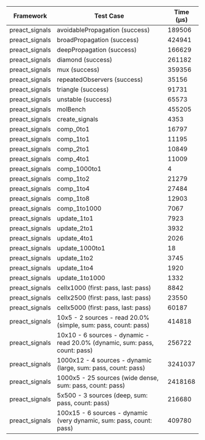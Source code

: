 | Framework | Test Case | Time (μs) |
| --- | --- | --- |
| preact_signals | avoidablePropagation (success) | 189506 |
| preact_signals | broadPropagation (success) | 424941 |
| preact_signals | deepPropagation (success) | 166629 |
| preact_signals | diamond (success) | 261182 |
| preact_signals | mux (success) | 359356 |
| preact_signals | repeatedObservers (success) | 35156 |
| preact_signals | triangle (success) | 91731 |
| preact_signals | unstable (success) | 65573 |
| preact_signals | molBench | 455205 |
| preact_signals | create_signals | 4353 |
| preact_signals | comp_0to1 | 16797 |
| preact_signals | comp_1to1 | 11195 |
| preact_signals | comp_2to1 | 10849 |
| preact_signals | comp_4to1 | 11009 |
| preact_signals | comp_1000to1 | 4 |
| preact_signals | comp_1to2 | 21279 |
| preact_signals | comp_1to4 | 27484 |
| preact_signals | comp_1to8 | 12903 |
| preact_signals | comp_1to1000 | 7067 |
| preact_signals | update_1to1 | 7923 |
| preact_signals | update_2to1 | 3932 |
| preact_signals | update_4to1 | 2026 |
| preact_signals | update_1000to1 | 18 |
| preact_signals | update_1to2 | 3745 |
| preact_signals | update_1to4 | 1920 |
| preact_signals | update_1to1000 | 1332 |
| preact_signals | cellx1000 (first: pass, last: pass) | 8842 |
| preact_signals | cellx2500 (first: pass, last: pass) | 23550 |
| preact_signals | cellx5000 (first: pass, last: pass) | 60187 |
| preact_signals | 10x5 - 2 sources - read 20.0% (simple, sum: pass, count: pass) | 414818 |
| preact_signals | 10x10 - 6 sources - dynamic - read 20.0% (dynamic, sum: pass, count: pass) | 256722 |
| preact_signals | 1000x12 - 4 sources - dynamic (large, sum: pass, count: pass) | 3241037 |
| preact_signals | 1000x5 - 25 sources (wide dense, sum: pass, count: pass) | 2418168 |
| preact_signals | 5x500 - 3 sources (deep, sum: pass, count: pass) | 216680 |
| preact_signals | 100x15 - 6 sources - dynamic (very dynamic, sum: pass, count: pass) | 409780 |
